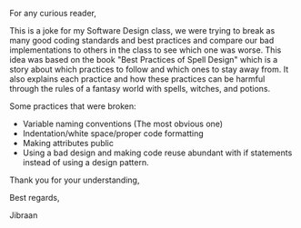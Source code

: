 For any curious reader,
 
   This is a joke for my Software Design class, we were trying to break as many good coding standards and best practices and compare our 
bad implementations to others in the class to see which one was worse. This idea was based on the book "Best Practices of Spell Design" 
which is a story about which practices to follow and which ones to stay away from. It also explains each practice and how these practices
can be harmful through the rules of a fantasy world with spells, witches, and potions. 

   Some practices that were broken:
   
   - Variable naming conventions (The most obvious one)
   - Indentation/white space/proper code formatting
   - Making attributes public
   - Using a bad design and making code reuse abundant with if statements instead of using a design pattern.
   

Thank you for your understanding,

Best regards,

Jibraan
